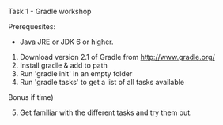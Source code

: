 Task 1 - Gradle workshop

Prerequesites:
- Java JRE or JDK 6 or higher.


1) Download version 2.1 of Gradle from http://www.gradle.org/
2) Install gradle & add to path
3) Run 'gradle init' in an empty folder
4) Run 'gradle tasks' to get a list of all tasks available


Bonus if time)

5) Get familiar with the different tasks and try them out.
